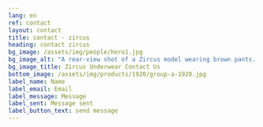 ```yaml
---
lang: en
ref: contact
layout: contact
title: contact · zircus
heading: contact zircus
bg_image: /assets/img/people/hero1.jpg
bg_image_alt: "A rear-view shot of a Zircus model wearing brown pants. Their bright teal underwear is just visible from their waistband."
bg_image_title: Zircus Underwear Contact Us
bottom_image: /assets/img/products/1920/group-a-1920.jpg
label_name: Name
label_email: Email
label_message: Message
label_sent: Message sent
label_button_text: send message
---
```

